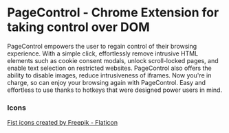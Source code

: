 # PageControl - Chrome Extension for taking control over DOM
PageControl empowers the user to regain control of their browsing experience. With a simple click, effortlessly remove intrusive HTML elements such as cookie consent modals, unlock scroll-locked pages, and enable text selection on restricted websites. PageControl also offers the ability to disable images, reduce intrusiveness of iframes. Now you're in charge, so can enjoy your browsing again with PageControl. Easy and effortless to use thanks to hotkeys that were designed power users in mind.

### Icons
[Fist icons created by Freepik - Flaticon](https://www.flaticon.com/free-icons/fist)

